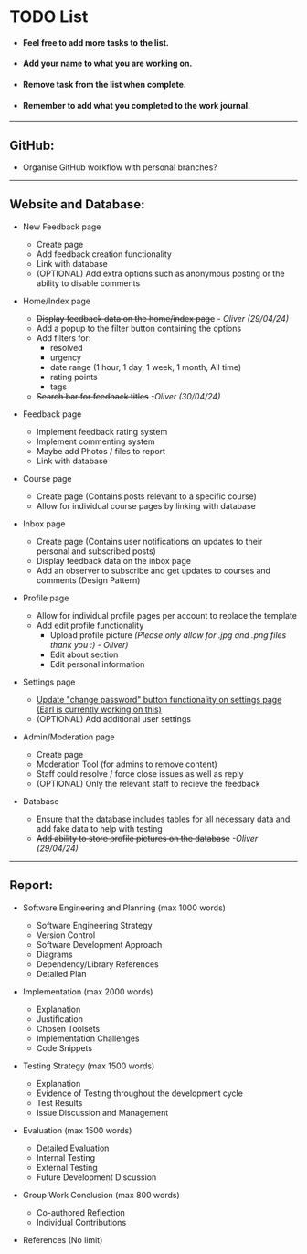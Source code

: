 # TODO List
* #### Feel free to add more tasks to the list.
* #### Add your name to what you are working on.
* #### Remove task from the list when complete.
* #### Remember to add what you completed to the work journal.

---

## GitHub:

* Organise GitHub workflow with personal branches?

---

## Website and Database:

* New Feedback page
  * Create page
  * Add feedback creation functionality
  * Link with database
  * (OPTIONAL) Add extra options such as anonymous posting or the ability to disable comments

* Home/Index page
  * ~~Display feedback data on the home/index page~~            _- Oliver (29/04/24)_
  * Add a popup to the filter button containing the options
  * Add filters for:
      *  resolved
      *  urgency
      *  date range (1 hour, 1 day, 1 week, 1 month, All time)
      *  rating points 
      *  tags
  * ~~Search bar for feedback titles~~                          _-Oliver (30/04/24)_

* Feedback page
  * Implement feedback rating system
  * Implement commenting system
  * Maybe add Photos / files to report
  * Link with database

* Course page
  * Create page (Contains posts relevant to a specific course)
  * Allow for individual course pages by linking with database
 
* Inbox page
  * Create page (Contains user notifications on updates to their personal and subscribed posts)
  * Display feedback data on the inbox page
  * Add an observer to subscribe and get updates to courses and comments (Design Pattern)

* Profile page
  * Allow for individual profile pages per account to replace the template
  * Add edit profile functionality
      * Upload profile picture     _(Please only allow for .jpg and .png files thank you :) - Oliver)_
      * Edit about section
      * Edit personal information

* Settings page
  * <ins>Update "change password" button functionality on settings page (Earl is currently working on this)</ins>
  * (OPTIONAL) Add additional user settings

* Admin/Moderation page
  * Create page
  * Moderation Tool (for admins to remove content)
  * Staff could resolve / force close issues as well as reply
  * (OPTIONAL) Only the relevant staff to recieve the feedback

* Database
  * Ensure that the database includes tables for all necessary data and add fake data to help with testing
  * ~~Add ability to store profile pictures on the database~~  _-Oliver (29/04/24)_

---

## Report:

* Software Engineering and Planning (max 1000 words) 
  * Software Engineering Strategy 
  * Version Control 
  * Software Development Approach 
  * Diagrams 
  * Dependency/Library References
  * Detailed Plan

* Implementation (max 2000 words)
  * Explanation
  * Justification
  * Chosen Toolsets
  * Implementation Challenges
  * Code Snippets

* Testing Strategy (max 1500 words)
  * Explanation
  * Evidence of Testing throughout the development cycle
  * Test Results
  * Issue Discussion and Management

* Evaluation (max 1500 words)
  * Detailed Evaluation
  * Internal Testing
  * External Testing
  * Future Development Discussion

* Group Work Conclusion (max 800 words)
  * Co-authored Reflection
  * Individual Contributions

* References (No limit)
